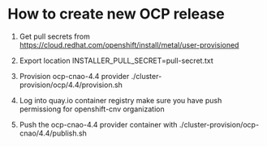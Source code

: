 # How to create new OCP release

1. Get pull secrets from https://cloud.redhat.com/openshift/install/metal/user-provisioned

2. Export location INSTALLER_PULL_SECRET=pull-secret.txt

2. Provision ocp-cnao-4.4 provider ./cluster-provision/ocp/4.4/provision.sh

3. Log into quay.io container registry make sure you have push permissiong for openshift-cnv organization

4. Push the ocp-cnao-4.4 provider container with ./cluster-provision/ocp-cnao/4.4/publish.sh
